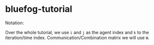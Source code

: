# bluefog-tutorial

Notation:

Over the whole tutorial, we use `i` and `j` as the agent index and `k` to the iteration/time index.
Communication/Combination matrix we will use `W`.
